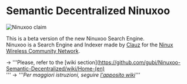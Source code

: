 # Semantic Decentralized Ninuxoo
![Ninuxoo claim](https://raw.github.com/gubi/Ninuxoo-Semantic-Decentralized/master/common/media/img/ninuxoo_claim.png)

This is a beta version of the new Ninuxoo Search Engine.<br />
Ninuxoo is a Search Engine and Indexer made by [Clauz](https://github.com/cl4u2) for the [Ninux Wireless Community Network](https://github.com/ninuxorg).

→ '''Please, refer to the [wiki section](https://github.com/gubi/Ninuxoo-Semantic-Decentralized/wiki/Home-(en)<br />'''
→ _'''Per maggiori istruzioni, seguire [l'apposito wiki](https://github.com/gubi/Ninuxoo-Semantic-Decentralized/wiki/Home)'''_
